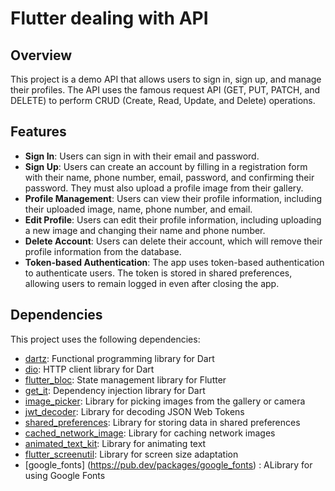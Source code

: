 # Flutter dealing with API

## Overview
This project is a demo API that allows users to sign in, sign up, and manage their profiles. The API uses the famous request API (GET, PUT, PATCH, and DELETE) to perform CRUD (Create, Read, Update, and Delete) operations.

## Features
- **Sign In**: Users can sign in with their email and password.
- **Sign Up**: Users can create an account by filling in a registration form with their name, phone number, email, password, and confirming their password. They must also upload a profile image from their gallery.
- **Profile Management**: Users can view their profile information, including their uploaded image, name, phone number, and email.
- **Edit Profile**: Users can edit their profile information, including uploading a new image and changing their name and phone number.
- **Delete Account**: Users can delete their account, which will remove their profile information from the database.
- **Token-based Authentication**: The app uses token-based authentication to authenticate users. The token is stored in shared preferences, allowing users to remain logged in even after closing the app.

## Dependencies
This project uses the following dependencies:

- [dartz](https://pub.dev/packages/dartz): Functional programming library for Dart
- [dio](https://pub.dev/packages/dio): HTTP client library for Dart
- [flutter_bloc](https://pub.dev/packages/flutter_bloc): State management library for Flutter
- [get_it](https://pub.dev/packages/get_it): Dependency injection library for Dart
- [image_picker](https://pub.dev/packages/image_picker): Library for picking images from the gallery or camera
- [jwt_decoder](https://pub.dev/packages/jwt_decoder): Library for decoding JSON Web Tokens
- [shared_preferences](https://pub.dev/packages/shared_preferences): Library for storing data in shared preferences
- [cached_network_image](https://pub.dev/packages/cached_network_image): Library for caching network images
- [animated_text_kit](https://pub.dev/packages/animated_text_kit): Library for animating text
- [flutter_screenutil](https://pub.dev/packages/flutter_screenutil): Library for screen size adaptation
- [google_fonts] (https://pub.dev/packages/google_fonts) : ALibrary for using Google Fonts